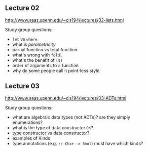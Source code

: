 ## Lecture 02
http://www.seas.upenn.edu/~cis194/lectures/02-lists.html

Study group questions:
- `let` vs `where`
- what is _parametricity_
- partial function vs total function
- what's wrong with `foldl`
- what's the benefit of `($)`
- order of arguments to a function
- why do some people call it point-less style

## Lecture 03

http://www.seas.upenn.edu/~cis194/lectures/03-ADTs.html

Study group questions:
- what are algebraic data types (not ADTs)? are they simply enumerations?
- what is the type of data constructor `OK`?
- type constructor vs data constructor?
- examples of Kinds
- type annotations (e.g. `:: Char -> Bool`) must have which kinds?
